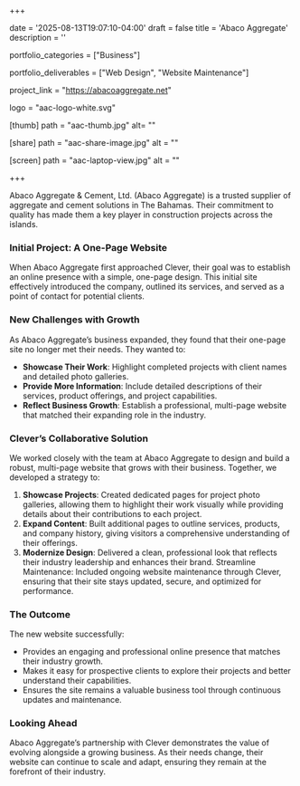 +++

date = '2025-08-13T19:07:10-04:00'
draft = false
title = 'Abaco Aggregate'
description = ''

portfolio_categories = ["Business"]

portfolio_deliverables = ["Web Design", "Website Maintenance"]

project_link = "https://abacoaggregate.net"

logo = "aac-logo-white.svg"

[thumb]
path = "aac-thumb.jpg"
alt= ""

[share]
path = "aac-share-image.jpg"
alt = ""

[screen]
path = "aac-laptop-view.jpg"
alt = ""

+++

Abaco Aggregate & Cement, Ltd. (Abaco Aggregate) is a trusted supplier of aggregate and cement solutions in The Bahamas. Their commitment to quality has made them a key player in construction projects across the islands.

### Initial Project: A One-Page Website

When Abaco Aggregate first approached Clever, their goal was to establish an online presence with a simple, one-page design. This initial site effectively introduced the company, outlined its services, and served as a point of contact for potential clients.

### New Challenges with Growth

As Abaco Aggregate’s business expanded, they found that their one-page site no longer met their needs. They wanted to:

- **Showcase Their Work**: Highlight completed projects with client names and detailed photo galleries.
- **Provide More Information**: Include detailed descriptions of their services, product offerings, and project capabilities.
- **Reflect Business Growth**: Establish a professional, multi-page website that matched their expanding role in the industry.

### Clever’s Collaborative Solution

We worked closely with the team at Abaco Aggregate to design and build a robust, multi-page website that grows with their business. Together, we developed a strategy to:

1. **Showcase Projects**: Created dedicated pages for project photo galleries, allowing them to highlight their work visually while providing details about their contributions to each project.
2. **Expand Content**: Built additional pages to outline services, products, and company history, giving visitors a comprehensive understanding of their offerings.
3. **Modernize Design**: Delivered a clean, professional look that reflects their industry leadership and enhances their brand.
Streamline Maintenance: Included ongoing website maintenance through Clever, ensuring that their site stays updated, secure, and optimized for performance.

### The Outcome

The new website successfully:

- Provides an engaging and professional online presence that matches their industry growth.
- Makes it easy for prospective clients to explore their projects and better understand their capabilities.
- Ensures the site remains a valuable business tool through continuous updates and maintenance.

### Looking Ahead

Abaco Aggregate’s partnership with Clever demonstrates the value of evolving alongside a growing business. As their needs change, their website can continue to scale and adapt, ensuring they remain at the forefront of their industry.